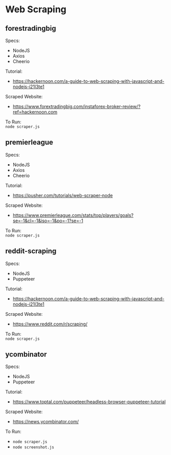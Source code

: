 # Web Scraping

## forestradingbig

Specs:
- NodeJS
- Axios
- Cheerio

Tutorial:          
- https://hackernoon.com/a-guide-to-web-scraping-with-javascript-and-nodejs-i21l3te1

Scraped Website:     
- https://www.forextradingbig.com/instaforex-broker-review/?ref=hackernoon.com

To Run:        
```node scraper.js```

## premierleague

Specs:
- NodeJS
- Axios
- Cheerio

Tutorial:          
- https://pusher.com/tutorials/web-scraper-node

Scraped Website:      
- https://www.premierleague.com/stats/top/players/goals?se=-1&cl=-1&iso=-1&po=-1?se=-1

To Run:        
```node scraper.js```

## reddit-scraping

Specs:
- NodeJS
- Puppeteer

Tutorial:          
- https://hackernoon.com/a-guide-to-web-scraping-with-javascript-and-nodejs-i21l3te1

Scraped Website:       
- https://www.reddit.com/r/scraping/

To Run:        
```node scraper.js```


## ycombinator

Specs:
- NodeJS
- Puppeteer

Tutorial:          
- https://www.toptal.com/puppeteer/headless-browser-puppeteer-tutorial

Scraped Website:
- https://news.ycombinator.com/

To Run:        
- ```node scraper.js```
- ```node screenshot.js```
